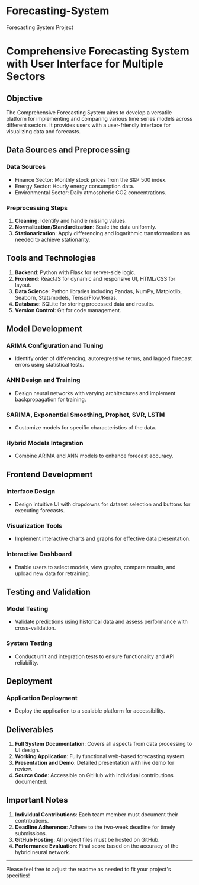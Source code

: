 # Forecasting-System
Forecasting System Project

# Comprehensive Forecasting System with User Interface for Multiple Sectors

## Objective
The Comprehensive Forecasting System aims to develop a versatile platform for implementing and comparing various time series models across different sectors. It provides users with a user-friendly interface for visualizing data and forecasts.

## Data Sources and Preprocessing
### Data Sources
- Finance Sector: Monthly stock prices from the S&P 500 index.
- Energy Sector: Hourly energy consumption data.
- Environmental Sector: Daily atmospheric CO2 concentrations.

### Preprocessing Steps
1. **Cleaning**: Identify and handle missing values.
2. **Normalization/Standardization**: Scale the data uniformly.
3. **Stationarization**: Apply differencing and logarithmic transformations as needed to achieve stationarity.

## Tools and Technologies
1. **Backend**: Python with Flask for server-side logic.
2. **Frontend**: ReactJS for dynamic and responsive UI, HTML/CSS for layout.
3. **Data Science**: Python libraries including Pandas, NumPy, Matplotlib, Seaborn, Statsmodels, TensorFlow/Keras.
4. **Database**: SQLite for storing processed data and results.
5. **Version Control**: Git for code management.

## Model Development
### ARIMA Configuration and Tuning
- Identify order of differencing, autoregressive terms, and lagged forecast errors using statistical tests.
### ANN Design and Training
- Design neural networks with varying architectures and implement backpropagation for training.
### SARIMA, Exponential Smoothing, Prophet, SVR, LSTM
- Customize models for specific characteristics of the data.
### Hybrid Models Integration
- Combine ARIMA and ANN models to enhance forecast accuracy.

## Frontend Development
### Interface Design
- Design intuitive UI with dropdowns for dataset selection and buttons for executing forecasts.
### Visualization Tools
- Implement interactive charts and graphs for effective data presentation.
### Interactive Dashboard
- Enable users to select models, view graphs, compare results, and upload new data for retraining.

## Testing and Validation
### Model Testing
- Validate predictions using historical data and assess performance with cross-validation.
### System Testing
- Conduct unit and integration tests to ensure functionality and API reliability.

## Deployment
### Application Deployment
- Deploy the application to a scalable platform for accessibility.

## Deliverables
1. **Full System Documentation**: Covers all aspects from data processing to UI design.
2. **Working Application**: Fully functional web-based forecasting system.
3. **Presentation and Demo**: Detailed presentation with live demo for review.
4. **Source Code**: Accessible on GitHub with individual contributions documented.

## Important Notes
1. **Individual Contributions**: Each team member must document their contributions.
2. **Deadline Adherence**: Adhere to the two-week deadline for timely submissions.
3. **GitHub Hosting**: All project files must be hosted on GitHub.
4. **Performance Evaluation**: Final score based on the accuracy of the hybrid neural network.

---
Please feel free to adjust the readme as needed to fit your project's specifics!
